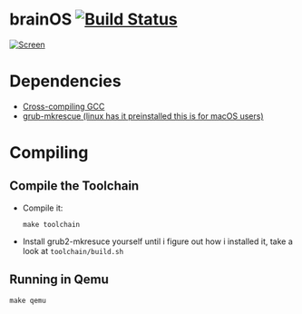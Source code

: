 # brainOS [![Build Status](https://travis-ci.org/bauen1/brainOS.svg?branch=master)](https://travis-ci.org/bauen1/brainOS)

[![Screen](https://raw.github.com/bauen1/brainOS/screenshot.png)](https://raw.github.com/bauen1/brainOS/screenshot.png)

# Dependencies
* [Cross-compiling GCC](http://wiki.osdev.org/GCC_Cross-Compiler)
* [grub-mkrescue (linux has it preinstalled this is for macOS users)](http://wiki.osdev.org/GRUB_2#Installing_GRUB2_on_Mac_OS_X)

# Compiling

## Compile the Toolchain
* Compile it:
  ```
  make toolchain
  ```
* Install grub2-mkresuce yourself until i figure out how i installed it, take a look at `toolchain/build.sh`
## Running in Qemu
```
make qemu
```

